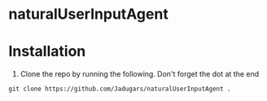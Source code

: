 # naturalUserInputAgent

# Installation
1. Clone the repo by running the following. Don't forget the dot at the end
```
git clone https://github.com/Jadugars/naturalUserInputAgent .
```


